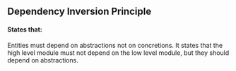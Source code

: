 ## Dependency Inversion Principle

#### States that:

Entities must depend on abstractions not on concretions. It states that the high level module must not depend on the low level module, but they should depend on abstractions.